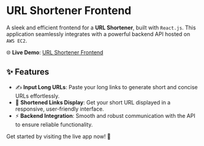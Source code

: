 # URL Shortener Frontend  

A sleek and efficient frontend for a **URL Shortener**, built with <code>React.js</code>. This application seamlessly integrates with a powerful backend API hosted on <code>AWS EC2</code>.  

🌐 **Live Demo**: <a href="https://urlzipxd.vercel.app/" target="_blank">URL Shortener Frontend</a>  

## ✨ Features  

- ✍️ **Input Long URLs**: Paste your long links to generate short and concise URLs effortlessly.  
- 🔗 **Shortened Links Display**: Get your short URL displayed in a responsive, user-friendly interface.  
- ⚡ **Backend Integration**: Smooth and robust communication with the API to ensure reliable functionality.  

Get started by visiting the live app now! 🎉  
